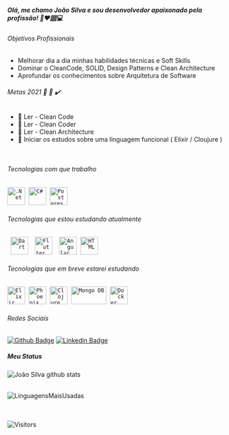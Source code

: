 ##### Olá, me chamo João Silva e sou desenvolvedor apaixonado pela profissão! 👨:heart:🏽‍💻

###### Objetivos Profissionais
* Melhorar dia a dia minhas habilidades técnicas e Soft Skills
* Dominar o CleanCode, SOLID, Design Patterns e Clean Architecture
* Aprofundar os conhecimentos sobre Arquitetura de Software

###### Metas 2021 :rocket: :dart: :heavy_check_mark:
* :black_square_button: Ler - Clean Code 
* :black_square_button: Ler - Clean Coder
* :black_square_button: Ler - Clean Architecture
* :black_square_button: Iniciar os estudos sobre uma linguagem funcional ( Elixir / Cloujure )
<br/>

###### Tecnologias com que trabalho
<p align="left">  
  <code><img src="https://developer.microsoft.com/pt-br/media/dotnet-logo.svg" alt=".Net" width="40" height="40"/></code>&nbsp;  
  <!--<code><img src="https://visualstudio.microsoft.com/wp-content/uploads/2019/06/BrandVisualStudioWin2019-3.svg" alt="Visual Studio" width="40" height="40"></code>&nbsp;
  <code><img src="https://visualstudio.microsoft.com/wp-content/uploads/2019/09/vs-code-responsive-01-1.png" alt="Visual Studio Code" width="40" height="40"></code>&nbsp;
  -->
  <code><img src="https://upload.wikimedia.org/wikipedia/commons/thumb/7/7a/C_Sharp_logo.svg/512px-C_Sharp_logo.svg.png" alt="C#" width="40" height="40"></code>&nbsp;
  <code><img src="https://www.postgresql.org/media/img/about/press/elephant.png" alt="Postgres" width="40" height="40"/></code>&nbsp;  
</p>

###### Tecnologias que estou estudando atualmente
<p>
  <code> <img src="https://seeklogo.com/images/D/dart-logo-FDA1939EC4-seeklogo.com.png" alt="Dart" width="40" height="40"/></code>&nbsp;
  <code> <img src="https://seeklogo.com/images/F/flutter-logo-5086DD11C5-seeklogo.com.png" alt="Flutter" width="40" height="40"/></code>&nbsp;
  <code> <img src="https://angular.io/assets/images/logos/angular/angular.svg" alt="Angular" width="40" height="40"/></code>&nbsp;
  <code><img src="https://seeklogo.com/images/H/html5-logo-EF92D240D7-seeklogo.com.png" alt="HTML" width="40" height="40"></code>&nbsp;
</p>

###### Tecnologias que em breve estarei estudando
<p>
  <code><img src="https://hexdocs.pm/elixir/assets/logo.png" alt="Elixir" width="40" height="40"></code>&nbsp;
  <code><img src="https://hexdocs.pm/phoenix/assets/logo.png" alt="Phoenix" width="40" height="40"></code>&nbsp;
  <code><img src="https://clojure.org/images/clojure-logo-120b.png" alt="Clojure" width="40" height="40"></code>&nbsp;  
  <code><img src="https://seeklogo.com/images/M/mongodb-logo-427DDF8FDE-seeklogo.com.png" alt="Mongo DB" width="80" height="40"></code>&nbsp;
  <code><img src="https://www.docker.com/sites/default/files/d8/styles/role_icon/public/2019-07/Moby-logo.png?itok=sYH_JEaJ" alt="Docker" width="40" height="40"></code>&nbsp;
</p>

###### Redes Sociais
[![Github Badge](https://img.shields.io/badge/-Github-000?style=flat-square&logo=Github&logoColor=white&link=https://github.com/JoaoNascSilva)](https://github.com/JoaoNascSilva)
[![Linkedin Badge](https://img.shields.io/badge/-LinkedIn-blue?style=flat-square&logo=Linkedin&logoColor=white&link=https://www.linkedin.com/in/jo%C3%A3o-antonio-nascimento-da-silva-120a4517a/)](https://www.linkedin.com/in/jo%C3%A3o-antonio-nascimento-da-silva-120a4517a/)
<br />
##### Meu Status
![João Silva github stats](https://github-readme-stats.vercel.app/api?username=JoaoNascSilva&show_icons=true&theme=dracula)

<br />  
<div>
  <img align="center" src="https://github-readme-stats.vercel.app/api/top-langs/?username=JoaoNascSilva&layout=compact&hide=html&theme=dark" alt="LinguagensMaisUsadas" />
<div/>
<br />
<br />  
  
![Visitors](http://estruyf-github.azurewebsites.net/api/VisitorHit?user=JoaoNascSilva&repo=JoaoNascSilva&countColor=%232E8B57)
<!--
**JoaoNascSilva/JoaoNascSilva** is a ✨ _special_ ✨ repository because its `README.md` (this file) appears on your GitHub profile.
Here are some ideas to get you started:

- 🔭 I’m currently working on ...
- 🌱 I’m currently learning ...
- 👯 I’m looking to collaborate on ...
- 🤔 I’m looking for help with ...
- 💬 Ask me about ...
- 📫 How to reach me: ...
- 😄 Pronouns: ...
- ⚡ Fun fact: ...
-->
